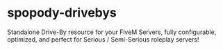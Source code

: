 # spopody-drivebys
Standalone Drive-By resource for your FiveM Servers, fully configurable, optimized, and perfect for Serious / Semi-Serious roleplay servers!

